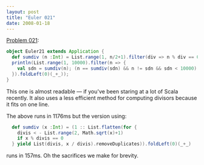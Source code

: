 ```yaml
---
layout: post
title: "Euler 021"
date: 2008-01-18
---
```


[Problem 021]\:

```scala
object Euler21 extends Application {
  def sumdiv (n :Int) = List.range(1, n/2+1).filter(div => n % div == 0).foldLeft(0)(_+_)
  println(List.range(1, 10000).filter(n => {
    val sdn = sumdiv(n); (n == sumdiv(sdn) && n != sdn && sdn < 10000)
  }).foldLeft(0)(_+_));
}
```
This one is almost readable — if you've been staring at a lot of Scala recently. It also uses a less efficient method for computing divisors because it fits on one line.

The above runs in 1176ms but the version using:

```scala
  def sumdiv (x :Int) = (1 :: List.flatten(for {
    divis < - List.range(2, Math.sqrt(x)+1)
    if x % divis == 0
  } yield List(divis, x / divis).removeDuplicates)).foldLeft(0)(_+_)
```
runs in 157ms. Oh the sacrifices we make for brevity.


[Problem 021]: http://projecteuler.net/index.php?section=problems&id=21
